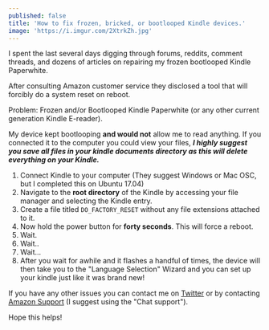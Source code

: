 ```yaml
---
published: false
title: 'How to fix frozen, bricked, or bootlooped Kindle devices.'
image: 'https://i.imgur.com/2XtrkZh.jpg'
---
```

I spent the last several days digging through forums, reddits, comment threads, and dozens of articles on repairing my frozen bootlooped Kindle Paperwhite. 

After consulting Amazon customer service they disclosed a tool that will forcibly do a system reset on reboot. 

Problem: Frozen and/or Bootlooped Kindle Paperwhite (or any other current generation Kindle E-reader). 

My device kept bootlooping **and would not** allow me to read anything. If you connected it to the computer you could view your files, ***I highly suggest you save all files in your kindle documents directory as this will delete everything on your Kindle.***

1. Connect Kindle to your computer (They suggest Windows or Mac OSC, but I completed this on Ubuntu 17.04) 
2. Navigate to the **root directory** of the Kindle by accessing your file manager and selecting the Kindle entry. 
3. Create a file titled `DO_FACTORY_RESET` without any file extensions attached to it. 
4. Now hold the power button for **forty seconds**. This will force a reboot. 
5. Wait. 
6. Wait..
7. Wait...
8. After you wait for awhile and it flashes a handful of times, the device will then take you to the "Language Selection" Wizard and you can set up your kindle just like it was brand new! 

If you have any other issues you can contact me on [Twitter](https://twitter.com/MacleodSawyerMD) or by contacting [Amazon Support](https://www.amazon.com/gp/help/contact-us/general-questions.html?#) (I suggest using the "Chat support"). 

Hope this helps!
